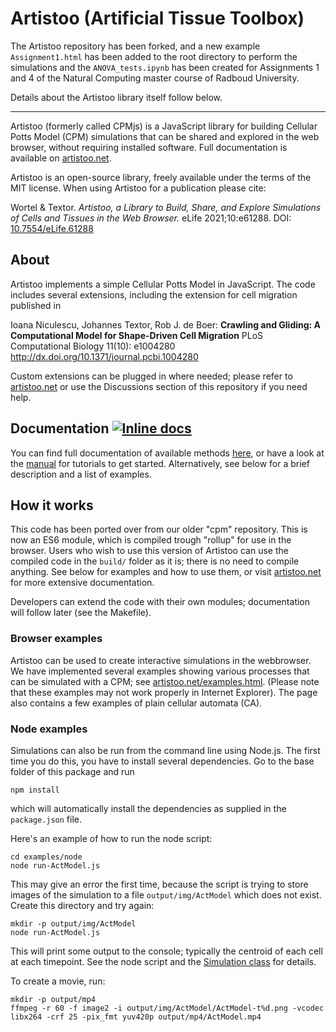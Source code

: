 # Artistoo (Artificial Tissue Toolbox)
The Artistoo repository has been forked, and a new example `Assignment1.html` has been added to the root directory to perform the simulations and the `ANOVA_tests.ipynb` has been created for Assignments 1 and 4 of the Natural Computing master course of Radboud University.

Details about the Artistoo library itself follow below.

---

Artistoo (formerly called CPMjs) is a JavaScript library for building Cellular Potts Model (CPM) simulations that can be shared and explored in the web browser, without requiring installed software. Full documentation is available on [artistoo.net](https://artistoo.net).

Artistoo is an open-source library, freely available under the terms of the MIT license. When using Artistoo for a publication please cite:

Wortel & Textor. *Artistoo, a Library to Build, Share, and Explore Simulations of Cells and Tissues in the Web Browser.* eLife 2021;10:e61288. DOI: [10.7554/eLife.61288](https://doi.org/10.7554/eLife.61288)


## About

Artistoo implements a simple Cellular Potts Model in JavaScript. The code includes several extensions, including the extension for cell migration published in 

Ioana Niculescu, Johannes Textor, Rob J. de Boer:
__Crawling and Gliding: A Computational Model for Shape-Driven Cell Migration__
PLoS Computational Biology 11(10): e1004280
http://dx.doi.org/10.1371/journal.pcbi.1004280

Custom extensions can be plugged in where needed; please refer to [artistoo.net](https://artistoo.net) or use the Discussions section of this repository if you need help.


## Documentation [![Inline docs](https://inch-ci.org/github/ingewortel/artistoo.svg?branch=master)](https://inch-ci.org/github/ingewortel/artistoo)

You can find full documentation of available methods 
[here](https://artistoo.net/identifiers.html), or have a look at
the [manual](https://artistoo.net/manual/index.html) for tutorials 
to get started. Alternatively, see below for a brief description and a list of examples.

## How it works

This code has been ported over from our older "cpm" repository. This is now an ES6 module, 
which is compiled trough "rollup" for use in the browser. Users who wish to use this version
of Artistoo can use the compiled code in the `build/` folder as it is; there is no
need to compile anything. See below for examples and how to use them, or visit 
[artistoo.net](https://artistoo.net) for more extensive documentation.

Developers can extend the code with their own modules; documentation will follow later
(see the Makefile).

### Browser examples

Artistoo can be used to create interactive simulations in the webbrowser. We have implemented
several examples showing various processes that can be simulated with a CPM; see 
[artistoo.net/examples.html](https://artistoo.net/examples.html). 
(Please note that these examples may not work properly in Internet Explorer). 
The page also contains a few examples of plain cellular automata (CA).

### Node examples

Simulations can also be run from the command line using Node.js. The first time you do this,
you have to install several dependencies. Go to the base folder of this package and run

```
npm install
```

which will automatically install the dependencies as supplied in the `package.json` file.

Here's an example of how to run the node script:

```
cd examples/node
node run-ActModel.js
```

This may give an error the first time, because the script is trying to store images of
the simulation to a file `output/img/ActModel` which does not exist. Create this directory
and try again:

``` 
mkdir -p output/img/ActModel
node run-ActModel.js
```

This will print some output to the console; typically the centroid of each 
cell at each timepoint. See the node script and the 
[Simulation class](https://artistoo.net/class/src/simulation/Simulation.js~Simulation.html)
for details.


To create a movie, run:
```
mkdir -p output/mp4
ffmpeg -r 60 -f image2 -i output/img/ActModel/ActModel-t%d.png -vcodec libx264 -crf 25 -pix_fmt yuv420p output/mp4/ActModel.mp4
```
